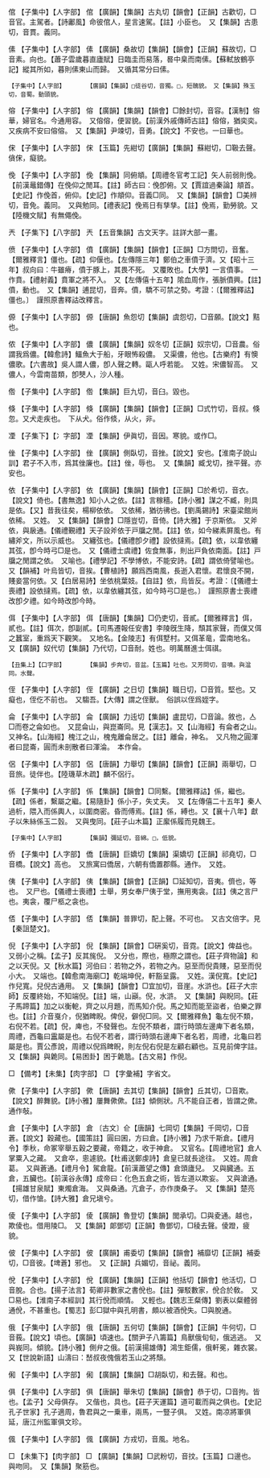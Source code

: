 <!-- { "loadSidebar": true } -->
倌	【子集中】【人字部】	倌	【廣韻】【集韻】古丸切【韻會】【正韻】古歡切，□音官。主駕者。【詩鄘風】命彼倌人，星言速駕。【註】小臣也。　又【集韻】古患切，音貫。義同。

傃	【子集中】【人字部】	傃	【廣韻】桑故切【集韻】【韻會】【正韻】蘇故切，□音素。向也。【蕭子雲歲暮直廬賦】日臨圭而易落，晷中臬而南傃。【蘇軾放鶴亭記】縱其所如，暮則傃東山而歸。　又循其常分曰傃。

	【子集中】【人字部】		【廣韻】【集韻】□徒谷切，音獨。□，短醜貌。　又【集韻】殊玉切，音蜀。動頭貌。

傛	【子集中】【人字部】	傛	【廣韻】【集韻】【韻會】□餘封切，音容。【漢制】傛華，婦官名。今通用容。　又傛傛，便習貌。【前漢外戚傳師古註】傛傛，猶奕奕。　又疾病不安曰傛傛。　又【集韻】尹竦切，音勇。【說文】不安也。一曰華也。

俕	【子集中】【人字部】	俕	【玉篇】先紺切【廣韻】【集韻】蘇紺切，□靸去聲。僋俕，癡貌。

俛	【子集中】【人字部】	俛	【集韻】同俯頫。【周禮冬官考工記】矢人前弱則俛。【前漢鼂錯傳】在俛仰之閒耳。【註】師古曰：俛卽俯。又【賈誼過秦論】頫首。【史記】作俛首，俯仰。【史記】作頫仰。音義□同。　又【集韻】【韻會】□美辨切，音免。義同。　又與勉同。【禮表記】俛焉日有孳孳。【註】俛焉，勤勞貌。又【陸機文賦】有無僶俛。

兲	【子集下】【八字部】	兲	【五音集韻】古文天字。註詳大部一畫。

偾	【子集中】【人字部】	僨	【廣韻】【集韻】【韻會】【正韻】□方問切，音奮。【爾雅釋言】僵也。【疏】仰偃也。【左傳隱三年】鄭伯之車僨于濟。又【昭十三年】叔向曰：牛雖瘠，僨于豚上，其畏不死。　又覆敗也。【大學】一言僨事。　一作賁。【禮射義】賁軍之將不入。　又【左傳僖十五年】隂血周作，張脈僨興。【註】僨，動也。　又【集韻】逋昆切，音奔。僨，驕不可禁之勢。考證：〔【爾雅釋詁】僵也。〕　謹照原書釋詁改釋言。 

傆	【子集中】【人字部】	傆	【唐韻】魚怨切【集韻】虞怨切，□音願。【說文】黠也。

侬	【子集中】【人字部】	儂	【廣韻】【集韻】奴冬切【正韻】奴宗切，□音農。俗謂我爲儂。【韓愈詩】鱷魚大于船，牙眼怖殺儂。　又渠儂，他也。【古樂府】有懊儂歌。【六書故】吳人謂人儂，卽人聲之轉。甌人呼若能。　又姓。宋儂智高。　又儂人，今雲南苗類，卽僰人，沙人種。

倃	【子集中】【人字部】	倃	【集韻】巨九切，音臼。毀也。

倏	【子集中】【人字部】	倏	【廣韻】【集韻】【韻會】【正韻】□式竹切，音叔。倏忽。又犬走疾也。　下从犬。俗作倐，从火，非。

凐	【子集下】【冫字部】	凐	【集韻】伊眞切，音因。寒貌。或作□。

侳	【子集中】【人字部】	侳	【廣韻】側臥切，音挫。【說文】安也。【淮南子說山訓】君子不入市，爲其侳廉也。【註】侳，辱也。　又【集韻】臧戈切，挫平聲。亦安也。

依	【子集中】【人字部】	依	【廣韻】【集韻】【韻會】【正韻】□於希切，音衣。【說文】倚也。【書無逸】知小人之依。【註】言稼穡。【詩小雅】謀之不臧，則具是依。【又】昔我往矣，楊柳依依。　又依稀，猶彷彿也。【劉禹錫詩】宋臺梁館尚依稀。　又姓。　又【集韻】【韻會】□隱豈切，音倚。【詩大雅】于京斯依。　又斧依，與扆通。【儀禮覲禮】天子設斧依于戸牖之閒。【註】依，如今綈素屛風也。有繡斧文，所以示威也。　又纏弦也。【儀禮卽夕禮】設依撻焉。【疏】依，以韋依纏其弦，卽今時弓□是也。　又【儀禮士虞禮】佐食無事，則出戸負依南面。【註】戸牖之閒謂之依。　又喻也。【禮學記】不學博依，不能安詩。【疏】謂依倚譬喻也。　又【韻補】叶烏皆切，音挨。【曹植詩】願爲西南風，長逝入君懷。君懷良不開，賤妾當何依。又【白居易詩】坐依桃葉妓。【自註】依，烏皆反。考證：〔【儀禮士喪禮】設依撻焉。【疏】依，以韋依纏其弦，如今時弓□是也。〕　謹照原書士喪禮改卽夕禮。如今時改卽今時。 

佴	【子集中】【人字部】	佴	【唐韻】【集韻】□仍吏切，音貳。【爾雅釋言】佴，貳也。【註】佴次，卽副貳。【司馬遷報任安書】李陵旣生降，頹其家聲，而僕又佴之蠶室，重爲天下觀笑。　又地名。【金陵志】有佴墅村。又佴革竜，雲南地名。　又【廣韻】奴代切【集韻】乃代切，□音耐。姓也。明萬曆進士佴祺。

	【丑集上】【口字部】		【集韻】步奔切，音盆。【玉篇】吐也。又芳問切，音噴。與湓同。水聲。

侄	【子集中】【人字部】	侄	【廣韻】之日切【集韻】職日切，□音質。堅也。又癡也，侄仡不前也。　又騶吾。【大傳】謂之侄獸。　俗誤以侄爲姪字。

侖	【子集中】【人字部】	侖	【廣韻】力迍切【集韻】盧昆切，□音論。敘也，亼□而卷之侖如也。　又昆侖山，與崑崙同。見【漢志】。又【山海經】有侖者之山。　又神名。【山海經】槐江之山，槐鬼離侖居之。【註】離侖，神名。　又凡物之圓渾者曰昆崙，圓而未剖散者曰渾淪。　本作侖。

侶	【子集中】【人字部】	侶	【唐韻】力舉切【集韻】【韻會】【正韻】兩舉切，□音旅。徒伴也。【陸璣草木疏】麟不侶行。

係	【子集中】【人字部】	係	【集韻】【韻會】□同繫。【爾雅釋詁】係，繼也。【疏】係者，繫屬之繼。【易隨卦】係小子，失丈夫。　又【左傳僖二十五年】秦人過析，隈入而係輿人，以圍商密。昏而傅焉。【註】係，縛也。又【襄十八年】獻子以朱絲係玉二瑴。　又與曳同。【莊子山木篇】正緳係履而見魏王。

	【子集中】【人字部】		【集韻】彌延切，音綿。□，低貌。

侨	【子集中】【人字部】	僑	【唐韻】巨嬌切【集韻】渠嬌切【正韻】祁堯切，□音橋。【說文】高也。　又旅寓曰僑居，六朝有僑置郡縣。通作。　又姓。

侇	【子集中】【人字部】	侇	【集韻】【韻會】【正韻】□延知切，音夷。儕也，等也。　又尸也。【儀禮士喪禮】士舉，男女奉尸侇于堂，撫用夷衾。【註】侇之言尸也。夷衾，覆尸柩之衾也。

俖	【子集中】【人字部】	俖	【集韻】普罪切，配上聲。不可也。　又古文倍字。見【秦詛楚文】。

倪	【子集中】【人字部】	倪	【集韻】【韻會】□硏奚切，音霓。【說文】俾益也。　又弱小之稱。【孟子】反其旄倪。　又分也，際也，極際之謂也。【莊子齊物論】和之以天倪。又【秋水篇】河伯曰：若物之外，若物之內。惡至而倪貴賤，惡至而倪小大。　又端也。【韓愈南海廟□】乾端坤倪，軒豁呈露。　又姓。漢倪寬。【史記】作兒寬。兒倪古通用。　又【集韻】【韻會】□宜加切，音崖。水滸也。【莊子大宗師】反覆終始，不知端倪。【註】端，山巓。倪，水滸。　又【集韻】與睨同。【莊子馬蹄篇】加之以衡軶，齊之以月題，而馬知介倪。馬之知而能至盜者，伯樂之罪也。【註】介音戛介，倪猶睥睨。俾倪，僻倪□同。又【爾雅釋魚】龜左倪不類，右倪不若。【疏】倪，庳也，不發聲也。左倪不類者，謂行時頭左邊庳下者名類，周禮，西龜曰靁屬是也。右倪不若者，謂行時頭右邊庳下者名若，周禮，北龜曰若屬是也。賈公彥說，周禮以倪爲睥睨，則左倪右倪是左顧右顧也。互見前俾字註。　又【集韻】與臲同。【易困卦】困于臲卼。【古文易】作倪。

□	【備考】【未集】【肉字部】	□	【字彙補】字省文。

僛	【子集中】【人字部】	僛	【唐韻】去其切【集韻】【韻會】丘其切，□音欺。【說文】醉舞貌。【詩小雅】屢舞僛僛。【註】傾側狀。凡不能自正者，皆謂之僛。通作敧。

倉	【子集中】【人字部】	倉	〔古文〕仺【唐韻】七岡切【集韻】千岡切，□音蒼。【說文】穀藏也。【國策註】圓曰囷，方曰倉。【詩小雅】乃求千斯倉。【禮月令】季秋，命冢宰舉五穀之要藏，帝籍之，收于神倉。　又官名。【周禮地官】倉人掌粟入之藏。　又倉卒，悤遽貌。【杜甫送鄭虔詩】倉皇已就長途往。　又姓。周倉葛。　又與蒼通。【禮月令】駕倉龍。【前漢蕭望之傳】倉頭廬兒。　又與臓通。五倉，五臟也。【前漢谷永傳】成帝曰：化色五倉之術，皆左道以欺妄。　又與滄通。【揚雄甘泉賦】東燭倉海。　又與桑通。亢倉子，亦作庚桑子。　又【集韻】楚亮切，借作愴。【詩大雅】倉兄塡兮。

倰	【子集中】【人字部】	倰	【廣韻】魯登切【集韻】閭承切。□與夌通。越也，欺倰也。借用陵□。　又【集韻】郞鄧切【正韻】魯鄧切，□稜去聲。倰蹬，疲貌。

佊	【子集中】【人字部】	佊	【廣韻】甫委切【集韻】【韻會】補靡切【正韻】補委切，□音彼。【埤蒼】邪也。　又【正韻】兵媚切，音祕。義同。

侻	【子集中】【人字部】	侻	【廣韻】【集韻】【正韻】他括切【韻會】他活切，□音脫。合也。【揚子法言】荀卿非數家之書侻也。【註】彈駁數家，侻合於敎。　又□易也。【淮南子本經訓】其行侻而順情。　又輕也。【魏志王粲傳】劉表以粲體弱通侻，不甚重也。【蜀志】彭□獄中與孔明書，頗以被酒侻失。□與脫通。

俄	【子集中】【人字部】	俄	【唐韻】五何切【集韻】【韻會】【正韻】牛何切，□音莪。【說文】頃也。【廣韻】頃速也。【關尹子八籌篇】鳥獸俄旬旬，俄逃逃。　又與峩同。傾貌。【詩小雅】側弁之俄。【前漢揚雄傳】鴻生鉅儒，俄軒冕，雜衣裳。又【世說新語】山濤曰：嵆叔夜傀俄若玉山之將頹。

俰	【子集中】【人字部】	俰	【廣韻】【集韻】□胡臥切，和去聲。和也。

俱	【子集中】【人字部】	俱	【唐韻】舉朱切【集韻】【韻會】恭于切，□音拘。皆也。【孟子】父母俱存。　又偕也，具也。【莊子天運篇】道可載而與之俱也。【史記孔子世家】孔子適周，魯君與之一乗車，兩馬，一豎子俱。　又姓。南凉將軍俱延，唐江州監軍俱文珍。

偑	【子集中】【人字部】	偑	【廣韻】方戎切，音風。地名。

□	【未集下】【肉字部】	□	【廣韻】【集韻】□武粉切，音抆。【玉篇】口邊也。與吻同。　又【集韻】聚筋也。

